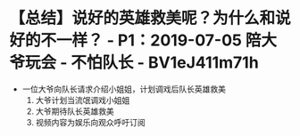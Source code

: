 # 【总结】说好的英雄救美呢？为什么和说好的不一样？ - P1：2019-07-05 陪大爷玩会 - 不怕队长 - BV1eJ411m71h

-   一位大爷向队长请求介绍小姐姐，计划调戏后队长英雄救美
    1.  大爷计划当流氓调戏小姐姐
    2.  大爷期待队长英雄救美
    3.  视频内容为娱乐向观众呼吁订阅